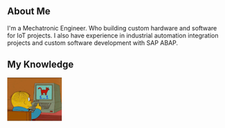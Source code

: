 ## About Me

I'm a Mechatronic Engineer. Who building custom hardware and software for IoT projects. I also have experience in industrial automation integration projects and custom software development with SAP ABAP.

## My Knowledge

<img align="left" width=25% src="https://github.com/mauriciobejaranor/mauriciobejaranor/blob/main/img/rafa.gif">
